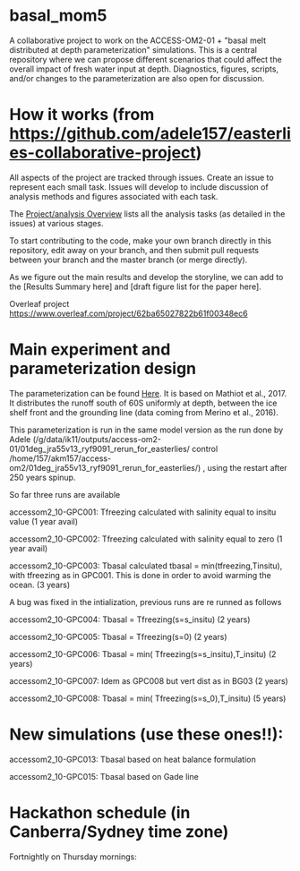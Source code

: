 # basal_mom5

A collaborative project to work on the ACCESS-OM2-01 + "basal melt distributed at depth parameterization" simulations. This is a central repository where we can propose different scenarios that could affect the overall impact of fresh water input at depth. Diagnostics, figures, scripts, and/or changes to the parameterization are also open for discussion.

# How it works (from https://github.com/adele157/easterlies-collaborative-project)

All aspects of the project are tracked through issues. Create an issue to represent each small task. Issues will develop to include discussion of analysis methods and figures associated with each task.

The [Project/analysis Overview](https://github.com/pedrocol/basal_mom5-collaborative-project/projects/1) lists all the analysis tasks (as detailed in the issues) at various stages.

To start contributing to the code, make your own branch directly in this repository, edit away on your branch, and then submit pull requests between your branch and the master branch (or merge directly).

As we figure out the main results and develop the storyline, we can add to the [Results Summary here] and [draft figure list for the paper here].

Overleaf project https://www.overleaf.com/project/62ba65027822b61f00348ec6

# Main experiment and parameterization design

The parameterization can be found [Here](https://github.com/pedrocol/basal_routines/tree/master/MOM_routines). It is based on Mathiot et al., 2017. It distributes the runoff south of 60S uniformly at depth, between the ice shelf front and the grounding line (data coming from Merino et al., 2016).

This parameterization is run in the same model version as the run done by Adele (/g/data/ik11/outputs/access-om2-01/01deg_jra55v13_ryf9091_rerun_for_easterlies/ control /home/157/akm157/access-om2/01deg_jra55v13_ryf9091_rerun_for_easterlies/) , using the restart after 250 years spinup.

So far three runs are available

accessom2_10-GPC001: Tfreezing calculated with salinity equal to insitu value (1 year avail)

accessom2_10-GPC002: Tfreezing calculated with salinity equal to zero (1 year avail)

accessom2_10-GPC003: Tbasal calculated tbasal = min(tfreezing,Tinsitu), with tfreezing as in GPC001. This is done in order to avoid warming the ocean. (3 years)
 
A bug was fixed in the intialization, previous runs are re runned as follows

accessom2_10-GPC004: Tbasal = Tfreezing(s=s_insitu) (2 years)

accessom2_10-GPC005: Tbasal = Tfreezing(s=0) (2 years)

accessom2_10-GPC006: Tbasal = min( Tfreezing(s=s_insitu),T_insitu) (2 years)

accessom2_10-GPC007: Idem as GPC008 but vert dist as in BG03 (2 years)

accessom2_10-GPC008: Tbasal = min( Tfreezing(s=s_0),T_insitu) (5 years)

# New simulations (use these ones!!):

accessom2_10-GPC013: Tbasal based on heat balance formulation

accessom2_10-GPC015: Tbasal based on Gade line

# Hackathon schedule (in Canberra/Sydney time zone)

Fortnightly on Thursday mornings:



